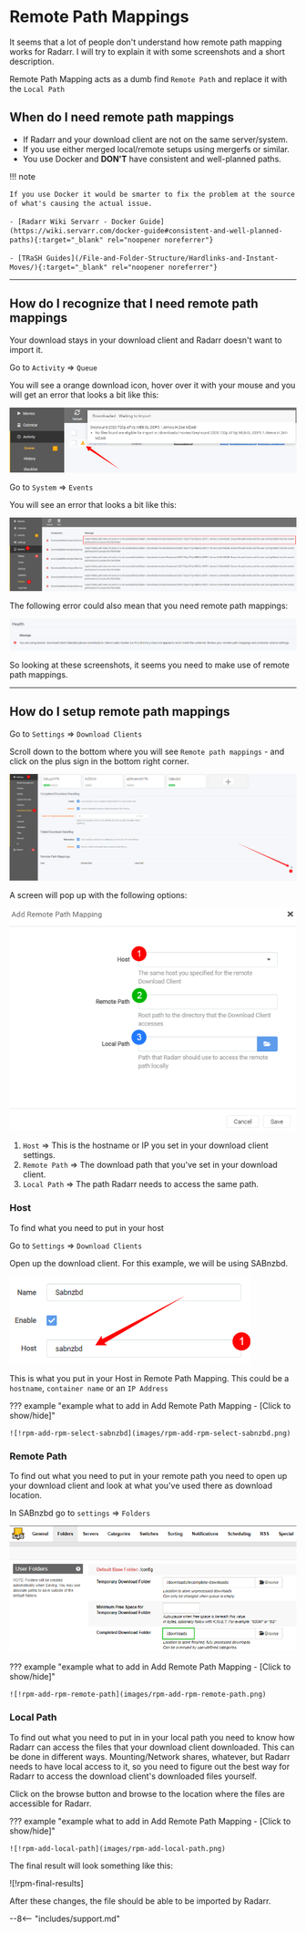 # Remote Path Mappings

It seems that a lot of people don't understand how remote path mapping works for Radarr. I will try to explain it with some screenshots and a short description.

Remote Path Mapping acts as a dumb find `Remote Path` and replace it with the `Local Path`

## When do I need remote path mappings

- If Radarr and your download client are not on the same server/system.
- If you use either merged local/remote setups using mergerfs or similar.
- You use Docker and **DON'T** have consistent and well-planned paths.

!!! note

    If you use Docker it would be smarter to fix the problem at the source of what's causing the actual issue.

    - [Radarr Wiki Servarr - Docker Guide](https://wiki.servarr.com/docker-guide#consistent-and-well-planned-paths){:target="_blank" rel="noopener noreferrer"}

    - [TRaSH Guides](/File-and-Folder-Structure/Hardlinks-and-Instant-Moves/){:target="_blank" rel="noopener noreferrer"}

---

## How do I recognize that I need remote path mappings

Your download stays in your download client and Radarr doesn't want to import it.

Go to `Activity` => `Queue`

You will see a orange download icon, hover over it with your mouse and you will get an error that looks a bit like this:

![!rpm-activity-waiting-for-import](images/rpm-activity-waiting-for-import.png)

Go to `System` => `Events`

You will see an error that looks a bit like this:

![!rpm-system-events](images/rpm-system-events.png)

The following error could also mean that you need remote path mappings:

![!rpm-health-issue](images/rpm-health-issue.png)

So looking at these screenshots, it seems you need to make use of remote path mappings.

---

## How do I setup remote path mappings

Go to `Settings` => `Download Clients`

Scroll down to the bottom where you will see `Remote path mappings` - and click on the plus sign in the bottom right corner.

![!rpm-settings-download-clients](images/rpm-settings-download-clients.png)

A screen will pop up with the following options:

![!rpm-add-rpm](images/rpm-add-rpm.png)

1. `Host` => This is the hostname or IP you set in your download client settings.
1. `Remote Path` => The download path that you've set in your download client.
1. `Local Path` => The path Radarr needs to access the same path.

### Host

To find what you need to put in your host

Go to `Settings` => `Download Clients`

Open up the download client. For this example, we will be using SABnzbd.

![!Sabnzbd Host](images/rpm-sabnzbd-host.png)

This is what you put in your Host in Remote Path Mapping.
This could be a `hostname`, `container name` or an `IP Address`

??? example "example what to add in Add Remote Path Mapping - [Click to show/hide]"

    ![!rpm-add-rpm-select-sabnzbd](images/rpm-add-rpm-select-sabnzbd.png)

### Remote Path

To find out what you need to put in your remote path you need to open up your download client and look at what you've used there as download location.

In SABnzbd go to `settings` => `Folders`

![!rpm-sabnzbd-folders-cdf](images/rpm-sabnzbd-folders-cdf.png)

??? example "example what to add in Add Remote Path Mapping - [Click to show/hide]"

    ![!rpm-add-rpm-remote-path](images/rpm-add-rpm-remote-path.png)

### Local Path

To find out what you need to put in in your local path you need to know how Radarr can access the files that your download client downloaded. This can be done in different ways. Mounting/Network shares, whatever, but Radarr needs to have local access to it, so you need to figure out the best way for Radarr to access the download client's downloaded files yourself.

Click on the browse button and browse to the location where the files are accessible for Radarr.

??? example "example what to add in Add Remote Path Mapping - [Click to show/hide]"

    ![!rpm-add-local-path](images/rpm-add-local-path.png)

The final result will look something like this:

![!rpm-final-results]

After these changes, the file should be able to be imported by Radarr.

--8<-- "includes/support.md"
